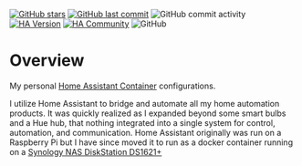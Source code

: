 [![GitHub stars](https://img.shields.io/github/stars/fusion94/homeassistant.svg?style=plasticr)](https://github.com/geekofweek/homeassistant/stargazers)
[![GitHub last commit](https://img.shields.io/github/last-commit/fusion94/homeassistant.svg?style=plasticr)](https://github.com/fusion94/homeassistant/commits/master)
![GitHub commit activity](https://img.shields.io/github/commit-activity/w/fusion94/homeassistant)
[![HA Version](https://img.shields.io/badge/Running%20Home%20Assistant-2022.12.7%20-darkblue)](https://github.com/home-assistant/home-assistant/releases/latest)
[![HA Community](https://img.shields.io/badge/HA%20community-forum-orange)](https://community.home-assistant.io/u/fusion94/summary)
![GitHub](https://img.shields.io/github/license/fusion94/homeassistant)

# Overview

My personal [Home Assistant Container](https://home-assistant.io) configurations.

I utilize Home Assistant to bridge and automate all my home automation products. It was quickly realized as I expanded beyond some smart bulbs and a Hue hub, that nothing integrated into a single system for control, automation, and communication. Home Assistant originally was run on a Raspberry Pi but I have since moved it to run as a docker container running on a [Synology NAS DiskStation DS1621+](https://www.synology.com/en-us/products/DS1621+)
